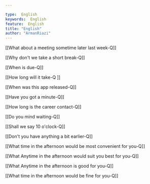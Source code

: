 ```yaml
---

type:  English
keywords:  English
feature:  English
title: "English"
author: "ArmanRiazi"
---
```



[[What about a meeting sometime later last week-Q]]

[[Why don't we take a short break-Q]]

[[When is due-Q]]

[[How long will it take-Q ]]

[[When was this app released-Q]]

[[Have you got a minute-Q]]

[[How long is the career contact-Q]]

[[Do you mind waiting-Q]]

[[Shall we say 10 o'clock-Q]]

[[Don't you have anything a bit earlier-Q]]

[[What time in the afternoon would be most convenient for you-Q]]

[[What Anytime in the afternoon would suit you best for you-Q]]

[[What Anytime in the afternoon is good for you-Q]]

[[What time in the afternoon would be fine for you-Q]]